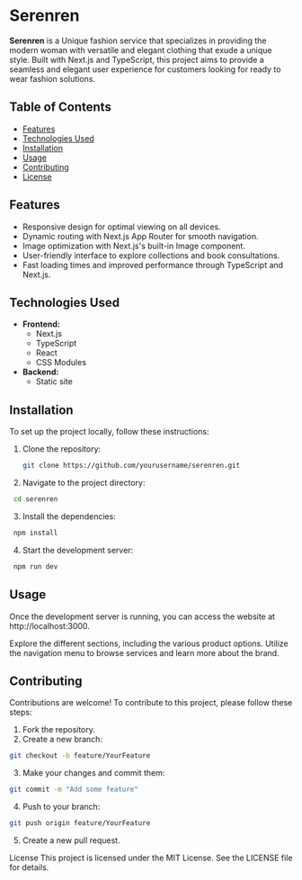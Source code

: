 # Serenren

**Serenren** is a Unique fashion service that specializes in providing the modern woman with versatile and elegant clothing that exude a unique style. Built with Next.js and TypeScript, this project aims to provide a seamless and elegant user experience for customers looking for ready to wear fashion solutions.

## Table of Contents

- [Features](#features)
- [Technologies Used](#technologies-used)
- [Installation](#installation)
- [Usage](#usage)
- [Contributing](#contributing)
- [License](#license)

## Features

- Responsive design for optimal viewing on all devices.
- Dynamic routing with Next.js App Router for smooth navigation.
- Image optimization with Next.js's built-in Image component.
- User-friendly interface to explore collections and book consultations.
- Fast loading times and improved performance through TypeScript and Next.js.

## Technologies Used

- **Frontend:**
  - Next.js
  - TypeScript
  - React
  - CSS Modules
- **Backend:**
  - Static site

## Installation

To set up the project locally, follow these instructions:

1. Clone the repository:

   ```bash
   git clone https://github.com/yourusername/serenren.git
   ```

2. Navigate to the project directory:

```bash
 cd serenren
```

3. Install the dependencies:

```bash
 npm install
```

4. Start the development server:

```bash
 npm run dev
```

## Usage

Once the development server is running, you can access the website at http://localhost:3000.

Explore the different sections, including the various product options.
Utilize the navigation menu to browse services and learn more about the brand.

## Contributing

Contributions are welcome! To contribute to this project, please follow these steps:

1. Fork the repository.
2. Create a new branch:

```bash
git checkout -b feature/YourFeature
```

3. Make your changes and commit them:

```bash
git commit -m "Add some feature"
```

4. Push to your branch:

```bash
git push origin feature/YourFeature
```

5. Create a new pull request.

License
This project is licensed under the MIT License. See the LICENSE file for details.
